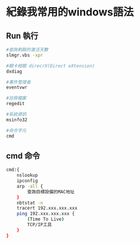 # 紀錄我常用的windows語法

## Run 執行

```sh
#查詢剩餘的激活天數
slmgr.vbs -xpr 

#顯卡相關 direcrX(Direct eXtension)
dxdiag

#事件管理者
eventvwr

#註冊檔案
regedit

#系統資訊
msinfo32

#命令字元
cmd
```

## cmd 命令

```sh
cmd:{
	nslookup
	ipconfig
	arp -all {
		查詢目標設備的MAC地址
	}
	nbtstat -n
	tracert 192.xxx.xxx.xxx 
	ping 192.xxx.xxx.xxx {
		(Time To Live)
		TCP/IP工具
	}
}

```